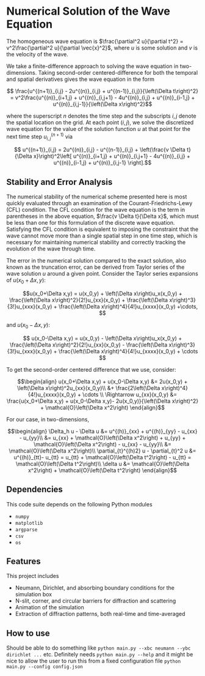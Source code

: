 # Numerical Solution of the Wave Equation

The homogeneous wave equation is $\frac{\partial^2 u}{\partial t^2} = v^2\frac{\partial^2 u}{\partial \vec{x}^2}$, where $u$ is some solution and $v$ is the velocity of the wave.

We take a finite-difference approach to solving the wave equation in two-dimensions. 
Taking second-order centered-difference for both the temporal and spatial derivatives gives the wave equation in the form

```math
 \frac{u^{(n+1)}_{i,j} - 2u^{(n)}_{i,j} + u^{(n-1)}_{i,j}}{\left(\Delta t\right)^2} = v^2\frac{u^{(n)}_{i+1,j} + u^{(n)}_{i,j+1} - 4u^{(n)}_{i,j} + u^{(n)}_{i-1,j} + u^{(n)}_{i,j-1}}{\left(\Delta x\right)^2}
```

where the superscript $n$ denotes the time step and the subscripts $i,j$ denote the spatial location on the grid. 
At each point $(i,j)$, we solve the discretized wave equation for the value of the solution function $u$ at that point for the next time step $u_{i,j}^{(n+1)}$ via
```math
 u^{(n+1)}_{i,j} = 2u^{(n)}_{i,j} - u^{(n-1)}_{i,j} + \left(\frac{v \Delta t}{\Delta x}\right)^2\left[
u^{(n)}_{i+1,j} + u^{(n)}_{i,j+1} - 4u^{(n)}_{i,j} + u^{(n)}_{i-1,j} + u^{(n)}_{i,j-1}
\right].
```

## Stability and Error Analysis

The numerical stability of the numerical scheme presented here is most quickly evaluated through an examination of the Courant-Friedrichs-Lewy (CFL) condition. 
The CFL condition for the wave equation is the term in parentheses in the above equation, $\frac{v \Delta t}{\Delta x}$, which must be less than one for this formulation of the discrete wave equation. 
Satisfying the CFL condition is equivalent to imposing the constraint that the wave cannot move more than a single spatial step in one time step, which is necessary for maintaining numerical stability and correctly tracking the evolution of the wave through time.

The error in the numerical solution compared to the exact solution, also known as the truncation error, can be derived from Taylor series of the wave solution $u$ around a given point. 
Consider the Taylor series expansions of $u(x_0 + \Delta x,y)$:

```math
u(x_0+\Delta x,y) = u(x_0,y) + \left(\Delta x\right)u_x(x_0,y) + \frac{\left(\Delta x\right)^2}{2!}u_{xx}(x_0,y)

 + \frac{\left(\Delta x\right)^3}{3!}u_{xxx}(x_0,y) + \frac{\left(\Delta x\right)^4}{4!}u_{xxxx}(x_0,y) +\cdots, 
```
and $u(x_0 - \Delta x,y)$:
```math
 u(x_0-\Delta x,y) = u(x_0,y) - \left(\Delta x\right)u_x(x_0,y) + \frac{\left(\Delta x\right)^2}{2!}u_{xx}(x_0,y) 

 - \frac{\left(\Delta x\right)^3}{3!}u_{xxx}(x_0,y) + \frac{\left(\Delta x\right)^4}{4!}u_{xxxx}(x_0,y) + \cdots 
```
To get the second-order centered difference that we use, consider:
```math
\begin{align}
 u(x_0+\Delta x,y) + u(x_0-\Delta x,y) &= 2u(x_0,y) + \left(\Delta x\right)^2u_{xx}(x_0,y)\\
 &+ \frac{2\left(\Delta x\right)^4}{4!}u_{xxxx}(x_0,y) + \cdots \\
 \Rightarrow u_{xx}(x_0,y) &= \frac{u(x_0+\Delta x,y) + u(x_0-\Delta x,y)- 2u(x_0,y)}{\left(\Delta x\right)^2} + \mathcal{O}\left(\Delta x^2\right) 
\end{align}
```
For our case, in two-dimensions,
```math
\begin{align}
     \Delta_h u - \Delta u &= u^{(h)}_{xx} + u^{(h)}_{yy} - u_{xx} - u_{yy}\\
     &= u_{xx} + \mathcal{O}\left(\Delta x^2\right) + u_{yy} + \mathcal{O}\left(\Delta x^2\right) - u_{xx} - u_{yy}\\
     &= \mathcal{O}\left(\Delta x^2\right)\\
     \partial_{t}^{(h)2} u - \partial_{t}^2 u &= u^{(h)}_{tt}- u_{tt} = u_{tt} + \mathcal{O}\left(\Delta t^2\right) - u_{tt} = \mathcal{O}\left(\Delta t^2\right)\\
    \delta u &= \mathcal{O}\left(\Delta x^2\right) + \mathcal{O}\left(\Delta t^2\right)
\end{align}
```


## Dependencies

This code suite depends on the following Python modules
- `numpy`
- `matplotlib`
- `argparse`
- `csv`
- `os`

## Features

This project includes
- Neumann, Dirichlet, and absorbing boundary conditions for the simulation box
- N-slit, corner, and circular barriers for diffraction and scattering
- Animation of the simulation
- Extraction of diffraction patterns, both real-time and time-averaged

## How to use
Should be able to do something like
```python main.py --xbc neumann --ybc dirichlet ...```
etc. Definitely needs 
```python main.py --help```
and it might be nice to allow the user to run this from a fixed configuration file
```python main.py --config config.json```
